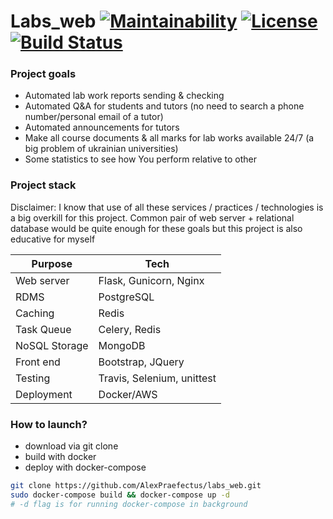 # Labs_web [![Maintainability](https://api.codeclimate.com/v1/badges/ec3966366e6ea426b520/maintainability)](https://codeclimate.com/github/AlexPraefectus/labs_web/maintainability) [![License](https://img.shields.io/badge/License-BSD%203--Clause-blue.svg)](https://opensource.org/licenses/BSD-3-Clause) [![Build Status](https://travis-ci.org/AlexPraefectus/labs_web.svg?branch=master)](https://travis-ci.org/AlexPraefectus/labs_web)

### Project goals

- Automated lab work reports sending & checking
- Automated Q&A for students and tutors  (no need to search a phone number/personal email of a tutor)
- Automated announcements for tutors 
- Make all course documents & all marks for lab works available 24/7 (a big problem of ukrainian universities)
- Some statistics to see how You perform relative to other

### Project stack
Disclaimer: I know that use of all these services / practices / technologies is a big overkill for this project. Common pair of web server + relational database would be quite enough for these goals but this project is also educative for myself


| Purpose       | Tech                      |
| ------------- | --------------            |
| Web server    | Flask, Gunicorn,   Nginx  |
| RDMS          | PostgreSQL                |
| Caching       | Redis                     |
| Task Queue    | Celery,  Redis            |
| NoSQL Storage | MongoDB                   |
| Front end     | Bootstrap,  JQuery        |
| Testing       | Travis, Selenium, unittest|
| Deployment    | Docker/AWS                |


### How to launch?
* download via git clone
* build with docker
* deploy with docker-compose
```bash
git clone https://github.com/AlexPraefectus/labs_web.git
sudo docker-compose build && docker-compose up -d
# -d flag is for running docker-compose in background
```
